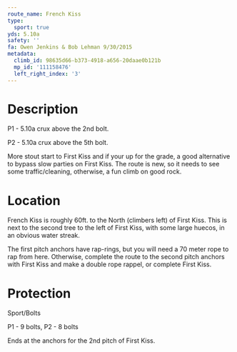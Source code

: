 ```yaml
---
route_name: French Kiss
type:
  sport: true
yds: 5.10a
safety: ''
fa: Owen Jenkins & Bob Lehman 9/30/2015
metadata:
  climb_id: 98635d66-b373-4918-a656-20daae0b121b
  mp_id: '111158476'
  left_right_index: '3'
---
```

# Description
P1 - 5.10a crux above the 2nd bolt.

P2 - 5.10a crux above the 5th bolt.

More stout start to First Kiss and if your up for the grade, a good alternative to bypass slow parties on First Kiss. The route is new, so it needs to see some traffic/cleaning, otherwise, a fun climb on good rock.

# Location
French Kiss is roughly 60ft. to the North (climbers left) of First Kiss. This is next to the second tree to the left of First Kiss, with some large huecos, in an obvious water streak.

The first pitch anchors have rap-rings, but you will need a 70 meter rope to rap from here. Otherwise, complete the route to the second pitch anchors with First Kiss and make a double rope rappel, or complete First Kiss.

# Protection
Sport/Bolts

P1 - 9 bolts, P2 - 8 bolts

Ends at the anchors for the 2nd pitch of First Kiss.
